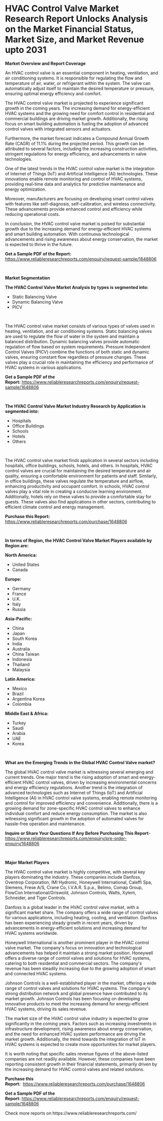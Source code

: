 <p><h1>HVAC Control Valve Market Research Report Unlocks Analysis on the Market Financial Status, Market Size, and Market Revenue upto 2031</h1></p><p><strong>Market Overview and Report Coverage</strong></p>
<p><p>An HVAC control valve is an essential component in heating, ventilation, and air conditioning systems. It is responsible for regulating the flow and temperature of air, water, or refrigerant within the system. The valve can automatically adjust itself to maintain the desired temperature or pressure, ensuring optimal energy efficiency and comfort.</p><p>The HVAC control valve market is projected to experience significant growth in the coming years. The increasing demand for energy-efficient HVAC systems and the growing need for comfort control in residential and commercial buildings are driving market growth. Additionally, the rising focus on smart building automation is fueling the adoption of advanced control valves with integrated sensors and actuators.</p><p>Furthermore, the market forecast indicates a Compound Annual Growth Rate (CAGR) of 11.1% during the projected period. This growth can be attributed to several factors, including the increasing construction activities, stringent regulations for energy efficiency, and advancements in valve technologies.</p><p>One of the latest trends in the HVAC control valve market is the integration of Internet of Things (IoT) and Artificial Intelligence (AI) technologies. These innovations enable remote monitoring and control of HVAC systems, providing real-time data and analytics for predictive maintenance and energy optimization.</p><p>Moreover, manufacturers are focusing on developing smart control valves with features like self-diagnosis, self-calibration, and wireless connectivity. These advancements provide enhanced control and efficiency while reducing operational costs.</p><p>In conclusion, the HVAC control valve market is poised for substantial growth due to the increasing demand for energy-efficient HVAC systems and smart building automation. With continuous technological advancements and rising awareness about energy conservation, the market is expected to thrive in the future.</p></p>
<p><strong>Get a Sample PDF of the Report:</strong> <a href="https://www.reliableresearchreports.com/enquiry/request-sample/1648806">https://www.reliableresearchreports.com/enquiry/request-sample/1648806</a></p>
<p>&nbsp;</p>
<p><strong>Market Segmentation</strong></p>
<p><strong>The HVAC Control Valve Market Analysis by types is segmented into:</strong></p>
<p><ul><li>Static Balancing Valve</li><li>Dynamic Balancing Valve</li><li>PICV</li></ul></p>
<p>&nbsp;</p>
<p><p>The HVAC control valve market consists of various types of valves used in heating, ventilation, and air conditioning systems. Static balancing valves are used to regulate the flow of water in the system and maintain a balanced distribution. Dynamic balancing valves provide automatic regulation of flow based on system requirements. Pressure Independent Control Valves (PICV) combine the functions of both static and dynamic valves, ensuring constant flow regardless of pressure changes. These valves play a crucial role in maintaining the efficiency and performance of HVAC systems in various applications.</p></p>
<p><strong>Get a Sample PDF of the Report:</strong>&nbsp;<a href="https://www.reliableresearchreports.com/enquiry/request-sample/1648806">https://www.reliableresearchreports.com/enquiry/request-sample/1648806</a></p>
<p>&nbsp;</p>
<p><strong>The HVAC Control Valve Market Industry Research by Application is segmented into:</strong></p>
<p><ul><li>Hospitals</li><li>Office Buildings</li><li>Schools</li><li>Hotels</li><li>Others</li></ul></p>
<p>&nbsp;</p>
<p><p>The HVAC control valve market finds application in several sectors including hospitals, office buildings, schools, hotels, and others. In hospitals, HVAC control valves are crucial for maintaining the desired temperature and air quality, ensuring a comfortable environment for patients and staff. Similarly, in office buildings, these valves regulate the temperature and airflow, enhancing productivity and occupant comfort. In schools, HVAC control valves play a vital role in creating a conducive learning environment. Additionally, hotels rely on these valves to provide a comfortable stay for guests. These valves also find applications in other sectors, contributing to efficient climate control and energy management.</p></p>
<p><strong>Purchase this Report:</strong>&nbsp; <a href="https://www.reliableresearchreports.com/purchase/1648806">https://www.reliableresearchreports.com/purchase/1648806</a></p>
<p>&nbsp;</p>
<p><strong>In terms of Region, the HVAC Control Valve Market Players available by Region are:</strong></p>
<p>
    <p> <strong> North America: </strong>
        <ul>
            <li>United States</li>
            <li>Canada</li>
        </ul>
        </p> 
    <p> <strong> Europe: </strong>
        <ul>
            <li>Germany</li>
            <li>France</li>
            <li>U.K.</li>
            <li>Italy</li>
            <li>Russia</li>
        </ul>
        </p> 
    <p> <strong> Asia-Pacific: </strong>
        <ul>
            <li>China</li>
            <li>Japan</li>
            <li>South Korea</li>
            <li>India</li>
            <li>Australia</li>
            <li>China Taiwan</li>
            <li>Indonesia</li>
            <li>Thailand</li>
            <li>Malaysia</li>
        </ul>
        </p> 
    <p> <strong> Latin America: </strong>
        <ul>
            <li>Mexico</li>
            <li>Brazil</li>
            <li>Argentina Korea</li>
            <li>Colombia</li>
        </ul>
        </p> 
    <p> <strong> Middle East & Africa: </strong>
        <ul>
            <li>Turkey</li>
            <li>Saudi</li>
            <li>Arabia</li>
            <li>UAE</li>
            <li>Korea</li>
        </ul>
    </p>
    </p>
<p>&nbsp;</p>
<p><strong>What are the Emerging Trends in the Global HVAC Control Valve market?</strong></p>
<p><p>The global HVAC control valve market is witnessing several emerging and current trends. One major trend is the rising adoption of smart and energy-efficient HVAC control valves, driven by increasing environmental concerns and energy efficiency regulations. Another trend is the integration of advanced technologies such as Internet of Things (IoT) and Artificial Intelligence (AI) in HVAC control valve systems, enabling remote monitoring and control for improved efficiency and convenience. Additionally, there is a growing demand for zone-specific HVAC control valves to enhance individual comfort and reduce energy consumption. The market is also witnessing significant growth in the adoption of automated valves for hassle-free operation and maintenance.</p></p>
<p><strong>Inquire or Share Your Questions If Any Before Purchasing This Report</strong>- <a href="https://www.reliableresearchreports.com/enquiry/pre-order-enquiry/1648806">https://www.reliableresearchreports.com/enquiry/pre-order-enquiry/1648806</a></p>
<p>&nbsp;</p>
<p><strong>Major Market Players</strong></p>
<p><p>The HVAC control valve market is highly competitive, with several key players dominating the industry. These companies include Danfoss, Oventrop Corporation, IMI Hydronic, Honeywell International, Caleffi Spa, Siemens, Frese A/S, Crane Co, I.V.A.R. S.p.a., Belimo, Comap Group, FlowCon International/Griswold, Johnson Controls, Watts, Xylem, Schneider, and Tiger Controls.</p><p>Danfoss is a global leader in the HVAC control valve market, with a significant market share. The company offers a wide range of control valves for various applications, including heating, cooling, and ventilation. Danfoss has been experiencing steady growth in recent years, driven by advancements in energy-efficient solutions and increasing demand for HVAC systems worldwide.</p><p>Honeywell International is another prominent player in the HVAC control valve market. The company's focus on innovation and technological advancements has helped it maintain a strong market position. Honeywell offers a diverse range of control valves and solutions for HVAC systems, catering to both residential and commercial sectors. The company's revenue has been steadily increasing due to the growing adoption of smart and connected HVAC systems.</p><p>Johnson Controls is a well-established player in the market, offering a wide range of control valves and solutions for HVAC systems. The company's strong distribution network and global presence have contributed to its market growth. Johnson Controls has been focusing on developing innovative products to meet the increasing demand for energy-efficient HVAC systems, driving its sales revenue.</p><p>The market size of the HVAC control valve industry is expected to grow significantly in the coming years. Factors such as increasing investments in infrastructure development, rising awareness about energy conservation, and the need for enhanced HVAC system performance are driving the market growth. Additionally, the trend towards the integration of IoT in HVAC systems is expected to create more opportunities for market players.</p><p>It is worth noting that specific sales revenue figures of the above-listed companies are not readily available. However, these companies have been reporting consistent growth in their financial statements, primarily driven by the increasing demand for HVAC control valves and related solutions.</p></p>
<p><strong>Purchase this Report:</strong>&nbsp;&nbsp;<a href="https://www.reliableresearchreports.com/purchase/1648806">https://www.reliableresearchreports.com/purchase/1648806</a></p>
<p></p>
<p><strong>Get a Sample PDF of the Report:</strong>&nbsp;<a href="https://www.reliableresearchreports.com/enquiry/request-sample/1648806">https://www.reliableresearchreports.com/enquiry/request-sample/1648806</a></p>
<p>Check more reports on https://www.reliableresearchreports.com/</p>